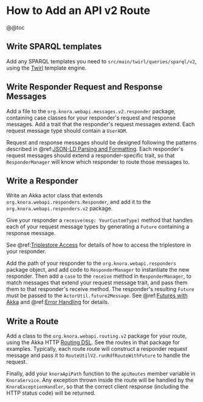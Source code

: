 <!---
Copyright © 2015-2019 the contributors (see Contributors.md).

This file is part of Knora.

Knora is free software: you can redistribute it and/or modify
it under the terms of the GNU Affero General Public License as published
by the Free Software Foundation, either version 3 of the License, or
(at your option) any later version.

Knora is distributed in the hope that it will be useful,
but WITHOUT ANY WARRANTY; without even the implied warranty of
MERCHANTABILITY or FITNESS FOR A PARTICULAR PURPOSE.  See the
GNU Affero General Public License for more details.

You should have received a copy of the GNU Affero General Public
License along with Knora.  If not, see <http://www.gnu.org/licenses/>.
-->

# How to Add an API v2 Route

@@toc

## Write SPARQL templates

Add any SPARQL templates you need to `src/main/twirl/queries/sparql/v2`,
using the [Twirl](https://github.com/playframework/twirl) template
engine.

## Write Responder Request and Response Messages

Add a file to the `org.knora.webapi.messages.v2.responder`
package, containing case classes for your responder's request and
response messages. Add a trait that the responder's request messages
extend. Each request message type should contain a `UserADM`.

Request and response messages should be designed following the patterns described
in @ref:[JSON-LD Parsing and Formatting](json-ld.md). Each responder's
request messages should extend a responder-specific trait, so that
`ResponderManager` will know which responder to route those messages to.

## Write a Responder

Write an Akka actor class that extends `org.knora.webapi.responders.Responder`,
and add it to the `org.knora.webapi.responders.v2` package.

Give your responder a `receive(msg: YourCustomType)` method that handles each of your
request message types by generating a `Future` containing a response message.

See @ref:[Triplestore Access](../principles/design-overview.md#triplestore-access) for details of how
to access the triplestore in your responder.

Add the path of your responder to the `org.knora.webapi.responders` package object,
and add code to `ResponderManager` to instantiate the new responder. Then add a `case` to
the `receive` method in `ResponderManager`, to match messages that extend your request
message trait, and pass them them to that responder's receive method.
The responder's resulting `Future` must be passed to the `ActorUtil.future2Message`.
See @ref:[Futures with Akka](../principles/futures-with-akka.md) and
@ref:[Error Handling](../principles/design-overview.md#error-handling) for details.

## Write a Route

Add a class to the `org.knora.webapi.routing.v2` package for your
route, using the Akka HTTP [Routing DSL](https://doc.akka.io/docs/akka-http/current/routing-dsl/index.html).
See the routes in that package for examples. Typically, each route
route will construct a responder request message and pass it to
`RouteUtilV2.runRdfRouteWithFuture` to handle the request.

Finally, add your `knoraApiPath` function to the `apiRoutes` member
variable in `KnoraService`. Any exception thrown inside the route will
be handled by the `KnoraExceptionHandler`, so that the correct client
response (including the HTTP status code) will be returned.
